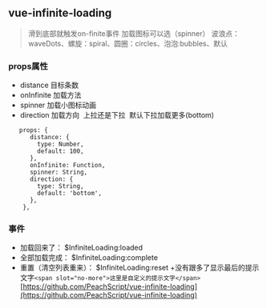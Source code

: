 ## vue-infinite-loading
> 滑到底部就触发on-finite事件
> 加载图标可以选（spinner） 波浪点：waveDots、螺旋：spiral、圆圈：circles、泡泡:bubbles、默认
### props属性
+ distance 目标条数
+ onInfinite 加载方法
+ spinner 加载小图标动画
+ direction 加载方向  上拉还是下拉  默认下拉加载更多(bottom)
```
   props: {
      distance: {
        type: Number,
        default: 100,
      },
      onInfinite: Function,
      spinner: String,
      direction: {
        type: String,
        default: 'bottom',
      },
    },
  ```
  
### 事件
+ 加载回来了： $InfiniteLoading:loaded
+ 全部加载完成： $InfiniteLoading:complete
+ 重置（清空列表重来）： $InfiniteLoading:reset
+没有跟多了显示最后的提示文字`<span slot="no-more">这里是自定义的提示文字</span>`
[https://github.com/PeachScript/vue-infinite-loading](https://github.com/PeachScript/vue-infinite-loading)
